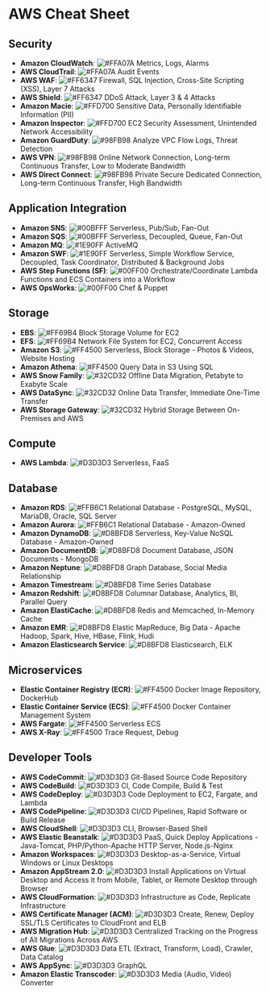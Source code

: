 # AWS Cheat Sheet

## **Security**
- **Amazon CloudWatch**: ![#FFA07A](https://via.placeholder.com/15/FFA07A/000000?text=+) Metrics, Logs, Alarms
- **AWS CloudTrail**: ![#FFA07A](https://via.placeholder.com/15/FFA07A/000000?text=+) Audit Events
- **AWS WAF**: ![#FF6347](https://via.placeholder.com/15/FF6347/000000?text=+) Firewall, SQL Injection, Cross-Site Scripting (XSS), Layer 7 Attacks
- **AWS Shield**: ![#FF6347](https://via.placeholder.com/15/FF6347/000000?text=+) DDoS Attack, Layer 3 & 4 Attacks
- **Amazon Macie**: ![#FFD700](https://via.placeholder.com/15/FFD700/000000?text=+) Sensitive Data, Personally Identifiable Information (PII)
- **Amazon Inspector**: ![#FFD700](https://via.placeholder.com/15/FFD700/000000?text=+) EC2 Security Assessment, Unintended Network Accessibility
- **Amazon GuardDuty**: ![#98FB98](https://via.placeholder.com/15/98FB98/000000?text=+) Analyze VPC Flow Logs, Threat Detection
- **AWS VPN**: ![#98FB98](https://via.placeholder.com/15/98FB98/000000?text=+) Online Network Connection, Long-term Continuous Transfer, Low to Moderate Bandwidth
- **AWS Direct Connect**: ![#98FB98](https://via.placeholder.com/15/98FB98/000000?text=+) Private Secure Dedicated Connection, Long-term Continuous Transfer, High Bandwidth

## **Application Integration**
- **Amazon SNS**: ![#00BFFF](https://via.placeholder.com/15/00BFFF/000000?text=+) Serverless, Pub/Sub, Fan-Out
- **Amazon SQS**: ![#00BFFF](https://via.placeholder.com/15/00BFFF/000000?text=+) Serverless, Decoupled, Queue, Fan-Out
- **Amazon MQ**: ![#1E90FF](https://via.placeholder.com/15/1E90FF/000000?text=+) ActiveMQ
- **Amazon SWF**: ![#1E90FF](https://via.placeholder.com/15/1E90FF/000000?text=+) Serverless, Simple Workflow Service, Decoupled, Task Coordinator, Distributed & Background Jobs
- **AWS Step Functions (SF)**: ![#00FF00](https://via.placeholder.com/15/00FF00/000000?text=+) Orchestrate/Coordinate Lambda Functions and ECS Containers into a Workflow
- **AWS OpsWorks**: ![#00FF00](https://via.placeholder.com/15/00FF00/000000?text=+) Chef & Puppet

## **Storage**
- **EBS**: ![#FF69B4](https://via.placeholder.com/15/FF69B4/000000?text=+) Block Storage Volume for EC2
- **EFS**: ![#FF69B4](https://via.placeholder.com/15/FF69B4/000000?text=+) Network File System for EC2, Concurrent Access
- **Amazon S3**: ![#FF4500](https://via.placeholder.com/15/FF4500/000000?text=+) Serverless, Block Storage - Photos & Videos, Website Hosting
- **Amazon Athena**: ![#FF4500](https://via.placeholder.com/15/FF4500/000000?text=+) Query Data in S3 Using SQL
- **AWS Snow Family**: ![#32CD32](https://via.placeholder.com/15/32CD32/000000?text=+) Offline Data Migration, Petabyte to Exabyte Scale
- **AWS DataSync**: ![#32CD32](https://via.placeholder.com/15/32CD32/000000?text=+) Online Data Transfer, Immediate One-Time Transfer
- **AWS Storage Gateway**: ![#32CD32](https://via.placeholder.com/15/32CD32/000000?text=+) Hybrid Storage Between On-Premises and AWS

## **Compute**
- **AWS Lambda**: ![#D3D3D3](https://via.placeholder.com/15/D3D3D3/000000?text=+) Serverless, FaaS

## **Database**
- **Amazon RDS**: ![#FFB6C1](https://via.placeholder.com/15/FFB6C1/000000?text=+) Relational Database - PostgreSQL, MySQL, MariaDB, Oracle, SQL Server
- **Amazon Aurora**: ![#FFB6C1](https://via.placeholder.com/15/FFB6C1/000000?text=+) Relational Database - Amazon-Owned
- **Amazon DynamoDB**: ![#D8BFD8](https://via.placeholder.com/15/D8BFD8/000000?text=+) Serverless, Key-Value NoSQL Database - Amazon-Owned
- **Amazon DocumentDB**: ![#D8BFD8](https://via.placeholder.com/15/D8BFD8/000000?text=+) Document Database, JSON Documents - MongoDB
- **Amazon Neptune**: ![#D8BFD8](https://via.placeholder.com/15/D8BFD8/000000?text=+) Graph Database, Social Media Relationship
- **Amazon Timestream**: ![#D8BFD8](https://via.placeholder.com/15/D8BFD8/000000?text=+) Time Series Database
- **Amazon Redshift**: ![#D8BFD8](https://via.placeholder.com/15/D8BFD8/000000?text=+) Columnar Database, Analytics, BI, Parallel Query
- **Amazon ElastiCache**: ![#D8BFD8](https://via.placeholder.com/15/D8BFD8/000000?text=+) Redis and Memcached, In-Memory Cache
- **Amazon EMR**: ![#D8BFD8](https://via.placeholder.com/15/D8BFD8/000000?text=+) Elastic MapReduce, Big Data - Apache Hadoop, Spark, Hive, HBase, Flink, Hudi
- **Amazon Elasticsearch Service**: ![#D8BFD8](https://via.placeholder.com/15/D8BFD8/000000?text=+) Elasticsearch, ELK

## **Microservices**
- **Elastic Container Registry (ECR)**: ![#FF4500](https://via.placeholder.com/15/FF4500/000000?text=+) Docker Image Repository, DockerHub
- **Elastic Container Service (ECS)**: ![#FF4500](https://via.placeholder.com/15/FF4500/000000?text=+) Docker Container Management System
- **AWS Fargate**: ![#FF4500](https://via.placeholder.com/15/FF4500/000000?text=+) Serverless ECS
- **AWS X-Ray**: ![#FF4500](https://via.placeholder.com/15/FF4500/000000?text=+) Trace Request, Debug

## **Developer Tools**
- **AWS CodeCommit**: ![#D3D3D3](https://via.placeholder.com/15/D3D3D3/000000?text=+) Git-Based Source Code Repository
- **AWS CodeBuild**: ![#D3D3D3](https://via.placeholder.com/15/D3D3D3/000000?text=+) CI, Code Compile, Build & Test
- **AWS CodeDeploy**: ![#D3D3D3](https://via.placeholder.com/15/D3D3D3/000000?text=+) Code Deployment to EC2, Fargate, and Lambda
- **AWS CodePipeline**: ![#D3D3D3](https://via.placeholder.com/15/D3D3D3/000000?text=+) CI/CD Pipelines, Rapid Software or Build Release
- **AWS CloudShell**: ![#D3D3D3](https://via.placeholder.com/15/D3D3D3/000000?text=+) CLI, Browser-Based Shell
- **AWS Elastic Beanstalk**: ![#D3D3D3](https://via.placeholder.com/15/D3D3D3/000000?text=+) PaaS, Quick Deploy Applications - Java-Tomcat, PHP/Python-Apache HTTP Server, Node.js-Nginx
- **Amazon Workspaces**: ![#D3D3D3](https://via.placeholder.com/15/D3D3D3/000000?text=+) Desktop-as-a-Service, Virtual Windows or Linux Desktops
- **Amazon AppStream 2.0**: ![#D3D3D3](https://via.placeholder.com/15/D3D3D3/000000?text=+) Install Applications on Virtual Desktop and Access it from Mobile, Tablet, or Remote Desktop through Browser
- **AWS CloudFormation**: ![#D3D3D3](https://via.placeholder.com/15/D3D3D3/000000?text=+) Infrastructure as Code, Replicate Infrastructure
- **AWS Certificate Manager (ACM)**: ![#D3D3D3](https://via.placeholder.com/15/D3D3D3/000000?text=+) Create, Renew, Deploy SSL/TLS Certificates to CloudFront and ELB
- **AWS Migration Hub**: ![#D3D3D3](https://via.placeholder.com/15/D3D3D3/000000?text=+) Centralized Tracking on the Progress of All Migrations Across AWS
- **AWS Glue**: ![#D3D3D3](https://via.placeholder.com/15/D3D3D3/000000?text=+) Data ETL (Extract, Transform, Load), Crawler, Data Catalog
- **AWS AppSync**: ![#D3D3D3](https://via.placeholder.com/15/D3D3D3/000000?text=+) GraphQL
- **Amazon Elastic Transcoder**: ![#D3D3D3](https://via.placeholder.com/15/D3D3D3/000000?text=+) Media (Audio, Video) Converter
